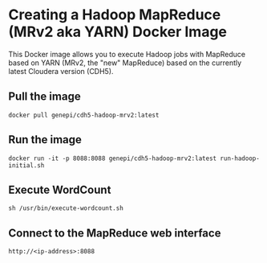 # Creating a Hadoop MapReduce (MRv2 aka YARN) Docker Image

This Docker image allows you to execute Hadoop jobs with MapReduce based on YARN (MRv2, the "new" MapReduce) based on the currently latest Cloudera version (CDH5).


## Pull the image

	docker pull genepi/cdh5-hadoop-mrv2:latest
	

## Run the image

	docker run -it -p 8088:8088 genepi/cdh5-hadoop-mrv2:latest run-hadoop-initial.sh


## Execute WordCount 

	sh /usr/bin/execute-wordcount.sh


## Connect to the MapReduce web interface

    http://<ip-address>:8088
